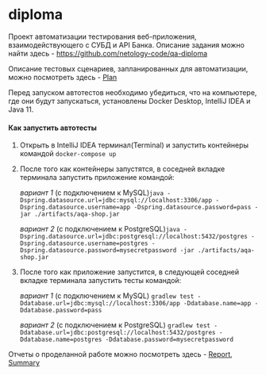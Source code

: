 # diploma

Проект автоматизации тестирования веб-приложения, взаимодействующего с СУБД и API Банка. Описание задания можно найти здесь - https://github.com/netology-code/qa-diploma

Описание тестовых сценариев, запланированных для автоматизации, можно посмотреть здесь - [Plan](https://github.com/pullulus/diploma/tree/master/documents)

Перед запуском автотестов необходимо убедиться, что на компьютере, где они будут запускаться, установлены Docker Desktop, IntelliJ IDEA и Java 11.

#### Как запустить автотесты

1. Открыть в IntelliJ IDEA терминал(Terminal) и запустить контейнеры командой `docker-compose up`
1. После того как контейнеры запустятся, в соседней вкладке терминала запустить приложение командой:

   _вариант 1_ (с подключением к MySQL)`java -Dspring.datasource.url=jdbc:mysql://localhost:3306/app -Dspring.datasource.username=app -Dspring.datasource.password=pass -jar ./artifacts/aqa-shop.jar` 
   
   _вариант 2_ (с подключением к PostgreSQL)`java -Dspring.datasource.url=jdbc:postgresql://localhost:5432/postgres -Dspring.datasource.username=postgres -Dspring.datasource.password=mysecretpassword -jar ./artifacts/aqa-shop.jar`
1. После того как приложение запустится, в следующей соседней вкладке терминала запустить тесты командой:

    _вариант 1_ (с подключением к MySQL) `gradlew test -Ddatabase.url=jdbc:mysql://localhost:3306/app -Ddatabase.name=app -Ddatabase.password=pass`
    
    _вариант 2_ (с подключением к PostgreSQL) `gradlew test -Ddatabase.url=jdbc:postgresql://localhost:5432/postgres -Ddatabase.name=postgres -Ddatabase.password=mysecretpassword`

Отчеты о проделанной работе можно посмотреть здесь - [Report](https://github.com/pullulus/diploma/blob/master/documents/Report.md), [Summary](https://github.com/pullulus/diploma/blob/master/documents/Summary.md) 


